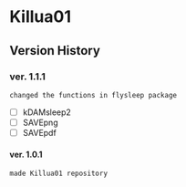 # Killua01

## Version History

### ver. 1.1.1
```
changed the functions in flysleep package
```
- [ ] kDAMsleep2
- [ ] SAVEpng
- [ ] SAVEpdf
#### ver. 1.0.1
```
made Killua01 repository
```
